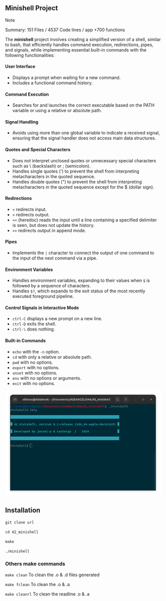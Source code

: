 ## Minishell Project

> [!NOTE]
> Summary:
>151 Files   / 
>4537 Code lines   / 
>app +700 functions

The **minishell** project involves creating a simplified version of a shell, similar to bash, that efficiently handles command execution, redirections, pipes, and signals, while implementing essential built-in commands with the following functionalities:

#### User Interface
- Displays a prompt when waiting for a new command.
- Includes a functional command history.

#### Command Execution
- Searches for and launches the correct executable based on the PATH variable or using a relative or absolute path.

#### Signal Handling
- Avoids using more than one global variable to indicate a received signal, ensuring that the signal handler does not access main data structures.

#### Quotes and Special Characters
- Does not interpret unclosed quotes or unnecessary special characters such as \ (backslash) or ; (semicolon).
- Handles single quotes (') to prevent the shell from interpreting metacharacters in the quoted sequence.
- Handles double quotes (") to prevent the shell from interpreting metacharacters in the quoted sequence except for the $ (dollar sign).

#### Redirections
- `<` redirects input.
- `>` redirects output.
- `<<` (heredoc) reads the input until a line containing a specified delimiter is seen, but does not update the history.
- `>>` redirects output in append mode.

#### Pipes
- Implements the `|` character to connect the output of one command to the input of the next command via a pipe.

#### Environment Variables
- Handles environment variables, expanding to their values when `$` is followed by a sequence of characters.
- Handles `$?`, which expands to the exit status of the most recently executed foreground pipeline.

#### Control Signals in Interactive Mode
- `ctrl-C` displays a new prompt on a new line.
- `ctrl-D` exits the shell.
- `ctrl-\` does nothing.

#### Built-in Commands
- `echo` with the `-n` option.
- `cd` with only a relative or absolute path.
- `pwd` with no options.
- `export` with no options.
- `unset` with no options.
- `env` with no options or arguments.
- `exit` with no options.


![game](https://raw.githubusercontent.com/xilen0x/xilen0x/master/images_x_repos/help_msg.png)

## Installation
`git clone url`

`cd 42_minishell`

`make`

`./minishell`

### Others make commands
`make clean` To clean the .o & .d files generated

`make fclean` To clean the .o & .a

`make cleanrl` To clean the readline .o & .a
